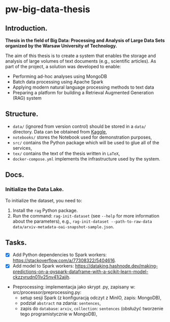 # pw-big-data-thesis

## Introduction.

**Thesis in the field of Big Data: Processing and Analysis of Large Data Sets organized by the Warsaw University of Technology.**

The aim of this thesis is to create a system that enables the storage and analysis of large volumes of text documents (e.g., scientific articles). As part of the project, a solution was developed to enable:

- Performing ad-hoc analyses using MongoDB
- Batch data processing using Apache Spark
- Applying modern natural language processing methods to text data
- Preparing a platform for building a Retrieval Augmented Generation (RAG) system

## Structure.

- `data/` (ignored from version control) should be stored in a `data/` directory. Data can be obtained from [Kaggle](https://www.kaggle.com/datasets/Cornell-University/arxiv),
- `notebooks/` stores the Notebook used for demonstration purposes,
- `src/` contains the Python package which will be used to glue all of the services,
- `tex/` contains the text of the thesis written in `LaTeX`,
- `docker-compose.yml` implements the infrastructure used by the system.

## Docs.

### Initialize the Data Lake.

To initialize the dataset, you need to:

1. Install the `rag` Python package.
2. Run the command: `rag-init-dataset` (see `--help` for more information about the parameters), e.g., `rag-init-dataset --path-to-raw-data data/arxiv-metadata-oai-snapshot-sample.json`.

## Tasks.

- [x] Add Python dependencies to Spark workers: https://stackoverflow.com/a/77308322/5404616.
- [x] Add model to Spark workers: https://dataking.hashnode.dev/making-predictions-on-a-pyspark-dataframe-with-a-scikit-learn-model-ckzzyrudn01lv25nv41i2ajjh.
- Preprocessing: implementacja jako skrypt .py, zapisany w: src/processor/preprocessing.py:
    - setup sesji Spark (z konfiguracją odczyt z MinIO, zapis: MongoDB),
    - podział `abstract` na zdania: `sentences`,
    - zapis do `database`: `arxiv`, `collection`: `sentences` (obsłużyć tworzenie tego programistycznie w MongoDB),
